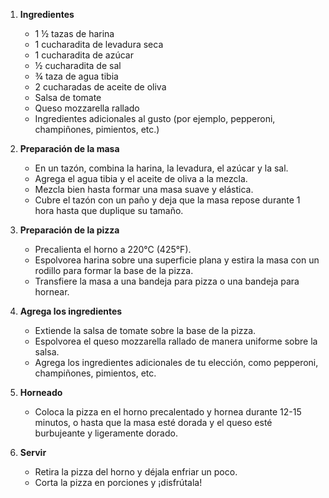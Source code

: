 
1. **Ingredientes**
   - 1 ½ tazas de harina
   - 1 cucharadita de levadura seca
   - 1 cucharadita de azúcar
   - ½ cucharadita de sal
   - ¾ taza de agua tibia
   - 2 cucharadas de aceite de oliva
   - Salsa de tomate
   - Queso mozzarella rallado
   - Ingredientes adicionales al gusto (por ejemplo, pepperoni, champiñones, pimientos, etc.)

2. **Preparación de la masa**
   - En un tazón, combina la harina, la levadura, el azúcar y la sal.
   - Agrega el agua tibia y el aceite de oliva a la mezcla.
   - Mezcla bien hasta formar una masa suave y elástica.
   - Cubre el tazón con un paño y deja que la masa repose durante 1 hora hasta que duplique su tamaño.

3. **Preparación de la pizza**
   - Precalienta el horno a 220°C (425°F).
   - Espolvorea harina sobre una superficie plana y estira la masa con un rodillo para formar la base de la pizza.
   - Transfiere la masa a una bandeja para pizza o una bandeja para hornear.

4. **Agrega los ingredientes**
   - Extiende la salsa de tomate sobre la base de la pizza.
   - Espolvorea el queso mozzarella rallado de manera uniforme sobre la salsa.
   - Agrega los ingredientes adicionales de tu elección, como pepperoni, champiñones, pimientos, etc.

5. **Horneado**
   - Coloca la pizza en el horno precalentado y hornea durante 12-15 minutos, o hasta que la masa esté dorada y el queso esté burbujeante y ligeramente dorado.

6. **Servir**
   - Retira la pizza del horno y déjala enfriar un poco.
   - Corta la pizza en porciones y ¡disfrútala!
